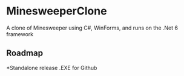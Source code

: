 # MinesweeperClone
A clone of Minesweeper using C#, WinForms, and runs on the .Net 6 framework


## Roadmap
*Standalone release .EXE for Github